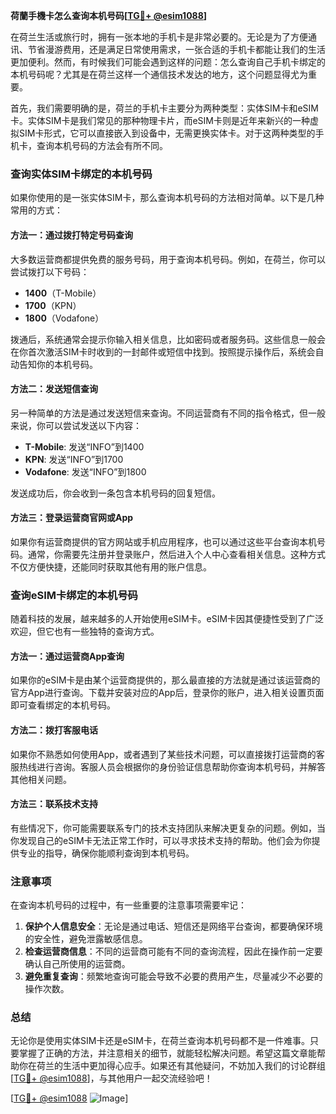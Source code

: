 **荷蘭手機卡怎么查询本机号码[[TG💪+ @esim1088](https://t.me/s/esim1088)]**

在荷兰生活或旅行时，拥有一张本地的手机卡是非常必要的。无论是为了方便通讯、节省漫游费用，还是满足日常使用需求，一张合适的手机卡都能让我们的生活更加便利。然而，有时候我们可能会遇到这样的问题：怎么查询自己手机卡绑定的本机号码呢？尤其是在荷兰这样一个通信技术发达的地方，这个问题显得尤为重要。

首先，我们需要明确的是，荷兰的手机卡主要分为两种类型：实体SIM卡和eSIM卡。实体SIM卡是我们常见的那种物理卡片，而eSIM卡则是近年来新兴的一种虚拟SIM卡形式，它可以直接嵌入到设备中，无需更换实体卡。对于这两种类型的手机卡，查询本机号码的方法会有所不同。

### 查询实体SIM卡绑定的本机号码

如果你使用的是一张实体SIM卡，那么查询本机号码的方法相对简单。以下是几种常用的方式：

#### 方法一：通过拨打特定号码查询

大多数运营商都提供免费的服务号码，用于查询本机号码。例如，在荷兰，你可以尝试拨打以下号码：

- **1400**（T-Mobile）
- **1700**（KPN）
- **1800**（Vodafone）

拨通后，系统通常会提示你输入相关信息，比如密码或者服务码。这些信息一般会在你首次激活SIM卡时收到的一封邮件或短信中找到。按照提示操作后，系统会自动告知你的本机号码。

#### 方法二：发送短信查询

另一种简单的方法是通过发送短信来查询。不同运营商有不同的指令格式，但一般来说，你可以尝试发送以下内容：

- **T-Mobile**: 发送“INFO”到1400
- **KPN**: 发送“INFO”到1700
- **Vodafone**: 发送“INFO”到1800

发送成功后，你会收到一条包含本机号码的回复短信。

#### 方法三：登录运营商官网或App

如果你有运营商提供的官方网站或手机应用程序，也可以通过这些平台查询本机号码。通常，你需要先注册并登录账户，然后进入个人中心查看相关信息。这种方式不仅方便快捷，还能同时获取其他有用的账户信息。

### 查询eSIM卡绑定的本机号码

随着科技的发展，越来越多的人开始使用eSIM卡。eSIM卡因其便捷性受到了广泛欢迎，但它也有一些独特的查询方式。

#### 方法一：通过运营商App查询

如果你的eSIM卡是由某个运营商提供的，那么最直接的方法就是通过该运营商的官方App进行查询。下载并安装对应的App后，登录你的账户，进入相关设置页面即可查看绑定的本机号码。

#### 方法二：拨打客服电话

如果你不熟悉如何使用App，或者遇到了某些技术问题，可以直接拨打运营商的客服热线进行咨询。客服人员会根据你的身份验证信息帮助你查询本机号码，并解答其他相关问题。

#### 方法三：联系技术支持

有些情况下，你可能需要联系专门的技术支持团队来解决更复杂的问题。例如，当你发现自己的eSIM卡无法正常工作时，可以寻求技术支持的帮助。他们会为你提供专业的指导，确保你能顺利查询到本机号码。

### 注意事项

在查询本机号码的过程中，有一些重要的注意事项需要牢记：

1. **保护个人信息安全**：无论是通过电话、短信还是网络平台查询，都要确保环境的安全性，避免泄露敏感信息。
2. **检查运营商信息**：不同的运营商可能有不同的查询流程，因此在操作前一定要确认自己所使用的运营商。
3. **避免重复查询**：频繁地查询可能会导致不必要的费用产生，尽量减少不必要的操作次数。

### 总结

无论你是使用实体SIM卡还是eSIM卡，在荷兰查询本机号码都不是一件难事。只要掌握了正确的方法，并注意相关的细节，就能轻松解决问题。希望这篇文章能帮助你在荷兰的生活中更加得心应手。如果还有其他疑问，不妨加入我们的讨论群组[[TG💪+ @esim1088](https://t.me/s/esim1088)]，与其他用户一起交流经验吧！

[[TG💪+ @esim1088](https://t.me/s/esim1088) ![Image](https://i.postimg.cc/4NQfJmqS/Snipaste-2025-05-13-00-14-12.png)]